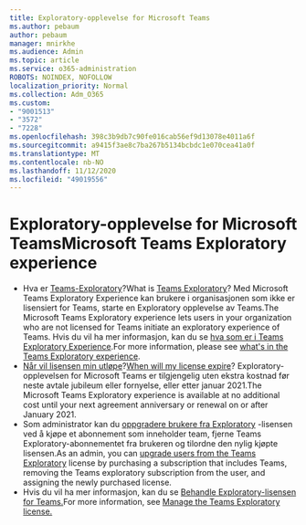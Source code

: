 ```yaml
---
title: Exploratory-opplevelse for Microsoft Teams
ms.author: pebaum
author: pebaum
manager: mnirkhe
ms.audience: Admin
ms.topic: article
ms.service: o365-administration
ROBOTS: NOINDEX, NOFOLLOW
localization_priority: Normal
ms.collection: Adm_O365
ms.custom:
- "9001513"
- "3572"
- "7228"
ms.openlocfilehash: 398c3b9db7c90fe016cab56ef9d13078e4011a6f
ms.sourcegitcommit: a9415f3ae8c7ba267b5134bcbdc1e070cea41a0f
ms.translationtype: MT
ms.contentlocale: nb-NO
ms.lasthandoff: 11/12/2020
ms.locfileid: "49019556"
---
```

# <a name="microsoft-teams-exploratory-experience"></a><span data-ttu-id="f4e6c-102">Exploratory-opplevelse for Microsoft Teams</span><span class="sxs-lookup"><span data-stu-id="f4e6c-102">Microsoft Teams Exploratory experience</span></span>

- <span data-ttu-id="f4e6c-103">Hva er [Teams-Exploratory](https://docs.microsoft.com/microsoftteams/teams-exploratory)?</span><span class="sxs-lookup"><span data-stu-id="f4e6c-103">What is [Teams Exploratory](https://docs.microsoft.com/microsoftteams/teams-exploratory)?</span></span> <span data-ttu-id="f4e6c-104">Med Microsoft Teams Exploratory Experience kan brukere i organisasjonen som ikke er lisensiert for Teams, starte en Exploratory opplevelse av Teams.</span><span class="sxs-lookup"><span data-stu-id="f4e6c-104">The Microsoft Teams Exploratory experience lets users in your organization who are not licensed for Teams initiate an exploratory experience of Teams.</span></span> <span data-ttu-id="f4e6c-105">Hvis du vil ha mer informasjon, kan du se [hva som er i Teams Exploratory Experience](https://docs.microsoft.com/microsoftteams/teams-exploratory#whats-in-the-teams-exploratory-experience).</span><span class="sxs-lookup"><span data-stu-id="f4e6c-105">For more information, please see [what's in the Teams Exploratory experience](https://docs.microsoft.com/microsoftteams/teams-exploratory#whats-in-the-teams-exploratory-experience).</span></span>
- <span data-ttu-id="f4e6c-106">[Når vil lisensen min utløpe](https://docs.microsoft.com/microsoftteams/teams-exploratory#how-long-does-the-teams-exploratory-experience-last)?</span><span class="sxs-lookup"><span data-stu-id="f4e6c-106">[When will my license expire](https://docs.microsoft.com/microsoftteams/teams-exploratory#how-long-does-the-teams-exploratory-experience-last)?</span></span> <span data-ttu-id="f4e6c-107">Exploratory-opplevelsen for Microsoft Teams er tilgjengelig uten ekstra kostnad før neste avtale jubileum eller fornyelse, eller etter januar 2021.</span><span class="sxs-lookup"><span data-stu-id="f4e6c-107">The Microsoft Teams Exploratory experience is available at no additional cost until your next agreement anniversary or renewal on or after January 2021.</span></span>
- <span data-ttu-id="f4e6c-108">Som administrator kan du [oppgradere brukere fra Exploratory](https://docs.microsoft.com/microsoftteams/teams-exploratory#upgrade-users-from-the-teams-exploratory-license) -lisensen ved å kjøpe et abonnement som inneholder team, fjerne Teams Exploratory-abonnementet fra brukeren og tilordne den nylig kjøpte lisensen.</span><span class="sxs-lookup"><span data-stu-id="f4e6c-108">As an admin, you can [upgrade users from the Teams Exploratory](https://docs.microsoft.com/microsoftteams/teams-exploratory#upgrade-users-from-the-teams-exploratory-license) license by purchasing a subscription that includes Teams, removing the Teams exploratory subscription from the user, and assigning the newly purchased license.</span></span>
- <span data-ttu-id="f4e6c-109">Hvis du vil ha mer informasjon, kan du se [Behandle Exploratory-lisensen for Teams.](https://docs.microsoft.com/microsoftteams/teams-exploratory)</span><span class="sxs-lookup"><span data-stu-id="f4e6c-109">For more information, see [Manage the Teams Exploratory license.](https://docs.microsoft.com/microsoftteams/teams-exploratory)</span></span>
